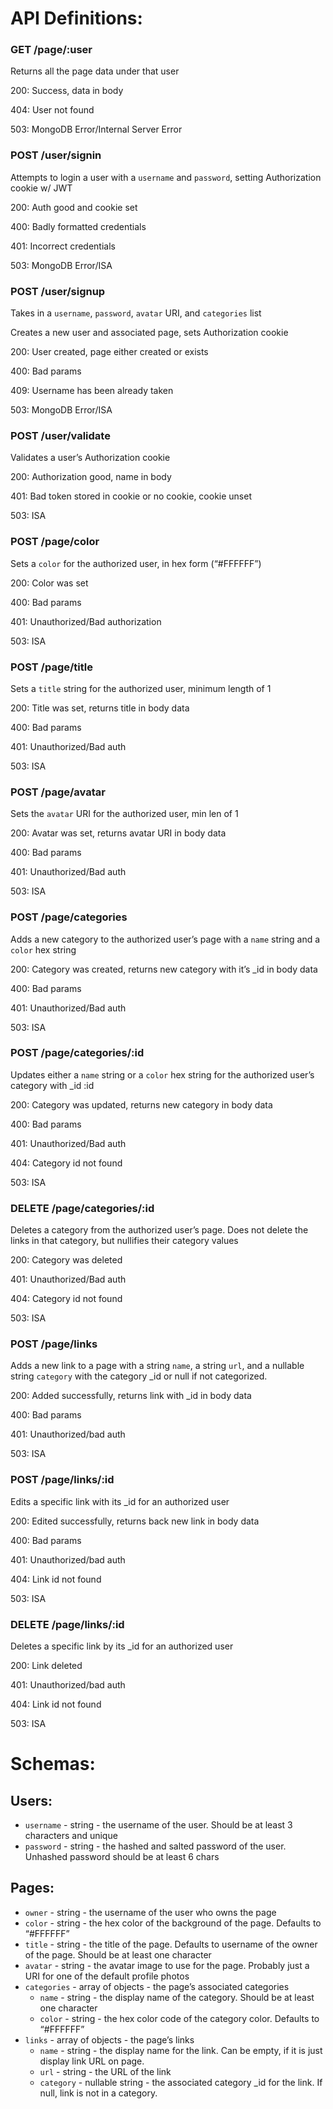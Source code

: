# API Definitions:

### GET /page/:user

Returns all the page data under that user

200: Success, data in body

404: User not found

503: MongoDB Error/Internal Server Error

### POST /user/signin

Attempts to login a user with a `username` and `password`, setting Authorization cookie w/ JWT

200: Auth good and cookie set

400: Badly formatted credentials

401: Incorrect credentials

503: MongoDB Error/ISA

### POST /user/signup

Takes in a `username`, `password`, `avatar` URI, and `categories` list

Creates a new user and associated page, sets Authorization cookie

200: User created, page either created or exists

400: Bad params

409: Username has been already taken

503: MongoDB Error/ISA

### POST /user/validate

Validates a user’s Authorization cookie

200: Authorization good, name in body

401: Bad token stored in cookie or no cookie, cookie unset

503: ISA

### POST /page/color

Sets a `color` for the authorized user, in hex form (“#FFFFFF”)

200: Color was set

400: Bad params

401: Unauthorized/Bad authorization

503: ISA

### POST /page/title

Sets a `title` string for the authorized user, minimum length of 1

200: Title was set, returns title in body data

400: Bad params

401: Unauthorized/Bad auth

503: ISA

### POST /page/avatar

Sets the `avatar` URI for the authorized user, min len of 1

200: Avatar was set, returns avatar URI in body data

400: Bad params

401: Unauthorized/Bad auth

503: ISA

### POST /page/categories

Adds a new category to the authorized user’s page with a `name` string and a `color` hex string

200: Category was created, returns new category with it’s \_id in body data

400: Bad params

401: Unauthorized/Bad auth

503: ISA

### POST /page/categories/:id

Updates either a `name` string or a `color` hex string for the authorized user’s category with \_id :id

200: Category was updated, returns new category in body data

400: Bad params

401: Unauthorized/Bad auth

404: Category id not found

503: ISA

### DELETE /page/categories/:id

Deletes a category from the authorized user’s page. Does not delete the links in that category, but nullifies their category values

200: Category was deleted

401: Unauthorized/Bad auth

404: Category id not found

503: ISA

### POST /page/links

Adds a new link to a page with a string `name`, a string `url`, and a nullable string `category` with the category \_id or null if not categorized.

200: Added successfully, returns link with \_id in body data

400: Bad params

401: Unauthorized/bad auth

503: ISA

### POST /page/links/:id

Edits a specific link with its \_id for an authorized user

200: Edited successfully, returns back new link in body data

400: Bad params

401: Unauthorized/bad auth

404: Link id not found

503: ISA

### DELETE /page/links/:id

Deletes a specific link by its \_id for an authorized user

200: Link deleted

401: Unauthorized/bad auth

404: Link id not found

503: ISA

# Schemas:

## Users:

- `username` - string - the username of the user. Should be at least 3 characters and unique
- `password` - string - the hashed and salted password of the user. Unhashed password should be at least 6 chars

## Pages:

- `owner` - string - the username of the user who owns the page
- `color` - string - the hex color of the background of the page. Defaults to “#FFFFFF”
- `title` - string - the title of the page. Defaults to username of the owner of the page. Should be at least one character
- `avatar` - string - the avatar image to use for the page. Probably just a URI for one of the default profile photos
- `categories` - array of objects - the page’s associated categories
  - `name` - string - the display name of the category. Should be at least one character
  - `color` - string - the hex color code of the category color. Defaults to “#FFFFFF”
- `links` - array of objects - the page’s links
  - `name` - string - the display name for the link. Can be empty, if it is just display link URL on page.
  - `url` - string - the URL of the link
  - `category` - nullable string - the associated category \_id for the link. If null, link is not in a category.
